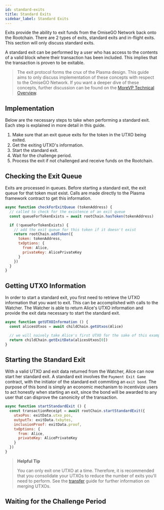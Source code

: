 ```yaml
---
id: standard-exits
title: Standard Exits
sidebar_label: Standard Exits
---
```


Exits provide the ability to exit funds from the OmiseGO Network back onto the Rootchain. There are 2 types of exits, standard exits and in-flight exits. This section will only discuss standard exits.

A standard exit can be performed by a user who has access to the contents of a valid block where their transaction has been included. This implies that the transaction is proven to be exitable.

> The exit protocol forms the crux of the Plasma design. This guide aims to only discuss implementation of these concepts with respect to the OmiseGO Network. If you want a deeper dive of these concepts, further discussion can be found on the [MoreVP Technical Overview](morevp-technical-overview).

## Implementation
Below are the necessary steps to take when performing a standard exit. Each step is explained in more detail in this guide.

1. Make sure that an exit queue exits for the token in the UTXO being exited.
2. Get the exiting UTXO's information.
3. Start the standard exit.
4. Wait for the challenge period.
5. Process the exit if not challenged and receive funds on the Rootchain.

## Checking the Exit Queue
Exits are processed in queues. Before starting a standard exit, the exit queue for that token must exist. Calls are made directly to the Plasma framework contract to get this information.

```js
async function checkForExitQueue (tokenAddress) {
  // called to check for the existence of an exit queue
  const queueForTokenExists = await rootChain.hasToken(tokenAddress)

  if (!queueForTokenExists) {
    // add the exit queue for this token if it doesn't exist
    return rootChain.addToken({
      token: tokenAddress,
      txOptions: {
        from: Alice,
        privateKey: AlicePrivateKey
      }
    })
  }
}
```

## Getting UTXO Information
In order to start a standard exit, you first need to retrieve the UTXO information that you want to exit. This can be accomplished with calls to the Watcher. The Watcher is able to return Alice's UTXO information and provide the exit data necessary to start the standard exit.

```js
async function getUTXOInformation () {
  const alicesUtxos = await childChain.getUtxos(Alice)

  // we will naively take Alice's first UTXO for the sake of this example
  return childChain.getExitData(alicesUtxos[0])
}
```

## Starting the Standard Exit
With a valid UTXO and exit data returned from the Watcher, Alice can now start her standard exit. A standard exit involves the `Payment Exit Game` contract, with the initiator of the standard exit commiting an `exit bond`. The purpose of this bond is simply an economic mechanism to incentivize users to act honestly when starting an exit, since the bond will be awarded to any user that can disprove the canonicity of the transaction.

```js
async function startStandardExit () {
  const transactionReceipt = await rootChain.startStandardExit({
    utxoPos: exitData.utxo_pos,
    outputTx: exitData.txbytes,
    inclusionProof: exitData.proof,
    txOptions: {
      from: Alice,
      privateKey: AlicePrivateKey
    }
  })
}
```

> **Helpful Tip**
>
> You can only exit one UTXO at a time. Therefore, it is recommended that you consolidate your UTXOs to reduce the number of exits you'll need to perform. See the [transfer](transfers) guide for further information on merging UTXOs.

## Waiting for the Challenge Period

